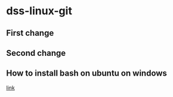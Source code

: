 # dss-linux-git


## First change
## Second change
## How to install bash on ubuntu on windows

[link](http://blog.neonkid.xyz/90)
